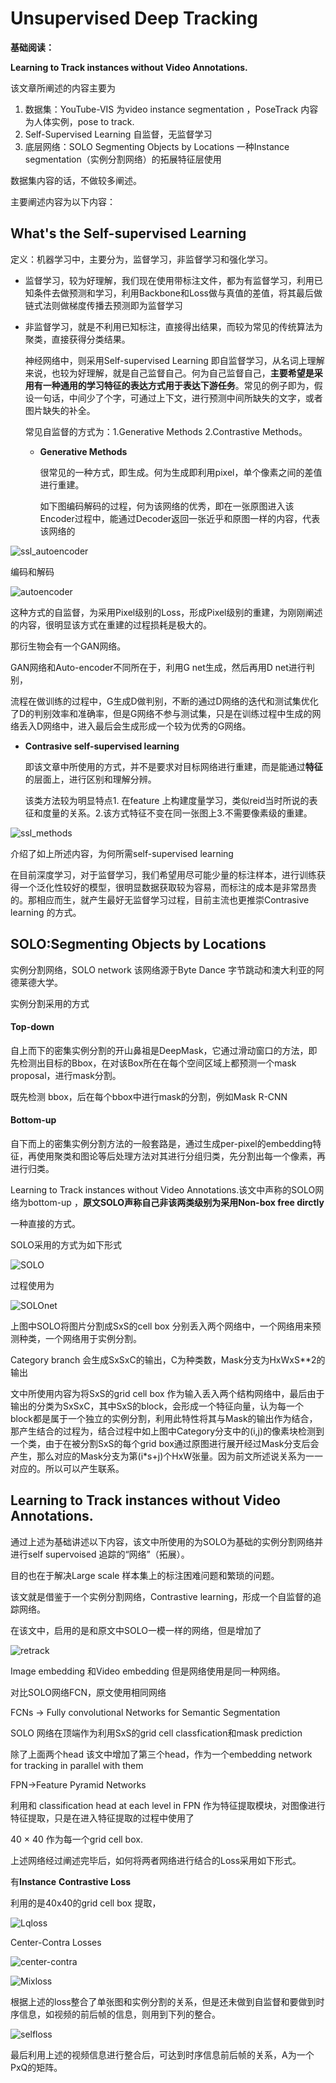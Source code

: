 # Unsupervised Deep Tracking

**基础阅读：**

**Learning to Track instances without Video Annotations.**

该文章所阐述的内容主要为

1. 数据集：YouTube-VIS 为video instance segmentation ，PoseTrack 内容为人体实例，pose to track.
2. Self-Supervised Learning 自监督，无监督学习
3. 底层网络：SOLO Segmenting Objects by Locations 一种Instance segmentation（实例分割网络）的拓展特征层使用

数据集内容的话，不做较多阐述。

主要阐述内容为以下内容：

## What's the Self-supervised Learning

定义：机器学习中，主要分为，监督学习，非监督学习和强化学习。

- 监督学习，较为好理解，我们现在使用带标注文件，都为有监督学习，利用已知条件去做预测和学习，利用Backbone和Loss做与真值的差值，将其最后做链式法则做梯度传播去预测即为监督学习

- 非监督学习，就是不利用已知标注，直接得出结果，而较为常见的传统算法为聚类，直接获得分类结果。

  神经网络中，则采用Self-supervised Learning 即自监督学习，从名词上理解来说，也较为好理解，就是自己监督自己。何为自己监督自己，**主要希望是采用有一种通用的学习特征的表达方式用于表达下游任务**。常见的例子即为，假设一句话，中间少了个字，可通过上下文，进行预测中间所缺失的文字，或者图片缺失的补全。

  常见自监督的方式为：1.Generative Methods 2.Contrastive Methods。

  - **Generative Methods** 

    很常见的一种方式，即生成。何为生成即利用pixel，单个像素之间的差值进行重建。

    如下图编码解码的过程，何为该网络的优秀，即在一张原图进入该Encoder过程中，能通过Decoder返回一张近乎和原图一样的内容，代表该网络的

![ssl_autoencoder](./img/ssl_autoencoder.png)

编码和解码

![autoencoder](./img/autoencoder.png)

这种方式的自监督，为采用Pixel级别的Loss，形成Pixel级别的重建，为刚刚阐述的内容，很明显该方式在重建的过程损耗是极大的。

那衍生物会有一个GAN网络。

GAN网络和Auto-encoder不同所在于，利用G net生成，然后再用D net进行判别，

流程在做训练的过程中，G生成D做判别，不断的通过D网络的迭代和测试集优化了D的判别效率和准确率，但是G网络不参与测试集，只是在训练过程中生成的网络丢入D网络中，进入最后会生成形成一个较为优秀的G网络。

- **Contrasive self-supervised learning**

  即该文章中所使用的方式，并不是要求对目标网络进行重建，而是能通过**特征**的层面上，进行区别和理解分辨。

  该类方法较为明显特点1. 在feature 上构建度量学习，类似reid当时所说的表征和度量的关系。2.该方式特征不变在同一张图上3.不需要像素级的重建。

![ssl_methods](./img/ssl_methods.png)

介绍了如上所述内容，为何所需self-supervised learning

在目前深度学习，对于监督学习，我们希望用尽可能少量的标注样本，进行训练获得一个泛化性较好的模型，很明显数据获取较为容易，而标注的成本是非常昂贵的。那相应而生，就产生最好无监督学习过程，目前主流也更推崇Contrasive learning 的方式。

## SOLO:Segmenting Objects by Locations 

实例分割网络，SOLO network 该网络源于Byte Dance 字节跳动和澳大利亚的阿德莱德大学。

实例分割采用的方式

#### Top-down

自上而下的密集实例分割的开山鼻祖是DeepMask，它通过滑动窗口的方法，即先检测出目标的Bbox，在对该Box所在在每个空间区域上都预测一个mask proposal，进行mask分割。

既先检测 bbox，后在每个bbox中进行mask的分割，例如Mask R-CNN

#### Bottom-up

自下而上的密集实例分割方法的一般套路是，通过生成per-pixel的embedding特征，再使用聚类和图论等后处理方法对其进行分组归类，先分割出每一个像素，再进行归类。

Learning to Track instances without Video Annotations.该文中声称的SOLO网络为bottom-up ，**原文SOLO声称自己非该两类级别为采用Non-box free dirctly**

一种直接的方式。

SOLO采用的方式为如下形式

![SOLO](./img/SOLO.png)

过程使用为

![SOLOnet](./img/SOLOnet.png)

上图中SOLO将图片分割成SxS的cell box 分别丢入两个网络中，一个网络用来预测种类，一个网络用于实例分割。

Category branch 会生成SxSxC的输出，C为种类数，Mask分支为HxWxS**2的输出

文中所使用内容为将SxS的grid cell box 作为输入丢入两个结构网络中，最后由于输出的分类为SxSxC，其中SxS的block，会形成一个特征向量，认为每一个block都是属于一个独立的实例分割，利用此特性将其与Mask的输出作为结合，那产生结合的过程为，结合过程中如上图中Category分支中的(i,j)的像素块检测到一个类，由于在被分割SxS的每个grid box通过原图进行展开经过Mask分支后会产生，那么对应的Mask分支为第(i*s+j)个HxW张量。因为前文所述说关系为一一对应的。所以可以产生联系。

## **Learning to Track instances without Video Annotations.**

通过上述为基础讲述以下内容，该文中所使用的为SOLO为基础的实例分割网络并进行self supervoised 追踪的“网络”（拓展）。

目的也在于解决Large scale 样本集上的标注困难问题和繁琐的问题。

该文就是借鉴于一个实例分割网络，Contrastive learning，形成一个自监督的追踪网络。

在该文中，启用的是和原文中SOLO一模一样的网络，但是增加了



![retrack](./img/retrack.png)

Image embedding 和Video embedding 但是网络使用是同一种网络。

对比SOLO网络FCN，原文使用相同网络

FCNs -> Fully convolutional Networks for Semantic Segmentation

SOLO 网络在顶端作为利用SxS的grid cell classfication和mask prediction 

除了上面两个head 该文中增加了第三个head，作为一个embedding network for tracking in parallel with them

FPN->Feature Pyramid Networks

利用和 classification head at each level in FPN 作为特征提取模块，对图像进行特征提取，只是在进入特征提取的过程中使用了

40 × 40 作为每一个grid cell box.

上述网络经过阐述完毕后，如何将两者网络进行结合的Loss采用如下形式。

有**Instance** **Contrastive Loss** 

利用的是40x40的grid cell box 提取，

![Lqloss](./img/Lqloss.png)

Center-Contra Losses

![center-contra](./img/center-contra.png)



![Mixloss](./img/Mixloss.png)

根据上述的loss整合了单张图和实例分割的关系，但是还未做到自监督和要做到时序信息，如视频的前后帧的信息，则用到下列的整合。

![selfloss](./img/selfloss.png)

最后利用上述的视频信息进行整合后，可达到时序信息前后帧的关系，A为一个PxQ的矩阵。